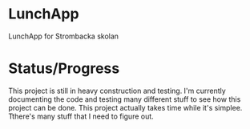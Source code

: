 # LunchApp
LunchApp for Strombacka skolan

# Status/Progress
This project is still in heavy construction and testing. I'm currently documenting the code and testing many different stuff to see how this project can be done. This project actually takes time while it's simplee. Tthere's many stuff that I need to figure out.
